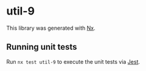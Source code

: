 # util-9

This library was generated with [Nx](https://nx.dev).

## Running unit tests

Run `nx test util-9` to execute the unit tests via [Jest](https://jestjs.io).
